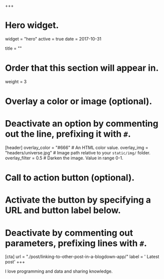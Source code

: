 +++
# Hero widget.
widget = "hero"
active = true
date = 2017-10-31

title = ""

# Order that this section will appear in.
weight = 3

# Overlay a color or image (optional).
#   Deactivate an option by commenting out the line, prefixing it with `#`.
[header]
  overlay_color = "#666"  # An HTML color value.
  overlay_img = "headers/universe.jpg"  # Image path relative to your `static/img/` folder.
  overlay_filter = 0.5  # Darken the image. Value in range 0-1.

# Call to action button (optional).
#   Activate the button by specifying a URL and button label below.
#   Deactivate by commenting out parameters, prefixing lines with `#`.
[cta]
  url = "./post/linking-to-other-post-in-a-blogdown-app/"
  label = '<i class="fa fa-chevron-circle-right"></i> Latest post'
+++

I love programming and data and sharing knowledge. 
<br>
<br><br>

